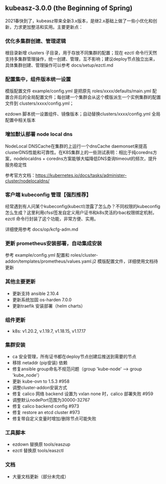 ## kubeasz-3.0.0 (the Beginning of Spring)

2021春快到了，kubeasz带来全新3.x版本，是继2.x基础上做了一些小优化和创新，力求更加整洁和实用。主要更新点：

### 优化多集群创建、管理逻辑

根目录新增 clusters 子目录，用于存放不同集群的配置；现在 ezctl 命令行天然支持多集群管理操作，统一创建、管理，互不影响；建议deploy节点独立出来，具体集群创建、管理操作可以参考 docs/setup/ezctl.md

### 配置集中，组件版本统一设置

模版配置文件 example/config.yml 是把原先 roles/xxxx/defaults/main.yml 配置合并后的全局配置文件；每创建一个集群会从这个模版派生一个实例集群的配置文件到 clusters/xxxx/config.yml；

ezdown 脚本统一设置组件、镜像版本；自动替换clusters/xxxx/config.yml 全局配置中相关版本

### 增加默认部署 node local dns
NodeLocal DNSCache在集群的上运行一个dnsCache daemonset来提高clusterDNS性能和可靠性。在K8S集群上的一些测试表明：相比于纯coredns方案，nodelocaldns + coredns方案能够大幅降低DNS查询timeout的频次，提升服务稳定性

参考官方文档：https://kubernetes.io/docs/tasks/administer-cluster/nodelocaldns/

### 客户端 kubeconfig 管理【强烈推荐】

经常遇到有人问某个kubeconfig(kubectl)泄露了怎么办？不同权限的kubeconfig怎么生成？这里利用cfssl签发自定义用户证书和k8s灵活的rbac权限绑定机制，ezctl 命令行封装了这个功能，非常方便、实用。

详细使用参考 docs/op/kcfg-adm.md 

### 更新 prometheus安装部署，自动集成安装

参考 example/config.yml 配置和 roles/cluster-addon/templates/prometheus/values.yaml.j2 模版配置文件，详细使用文档待更新

### 其他主要更新

- 更新支持 ansible 2.10.4
- 更新系统加固 os-harden 7.0.0
- 更新traefik 安装部署（helm charts）

### 组件更新

- k8s: v1.20.2, v.1.19.7, v1.18.15, v1.17.17

### 集群安装

- ca 安全管理，所有证书都在deploy节点创建后推送到需要的节点
- 移除 netaddr (pip安装) 依赖
- 修复ansible group命名不规范问题（group 'kube-node' --> group 'kube_node'）
- 更新 kube-ovn to 1.5.3 #958
- 调整cluster-addon安装方式
- 修复 calico 网络 backend 设置为 vxlan none 时，calico 部署失败 #959
- 调整默认nodePort范围为30000-32767
- 修复 calico backend config #973
- 修复 restore an etcd cluster #973
- 修复带自定义变量时增加/删除节点可能失败

### 工具脚本

- ezdown 替换原 tools/easzup
- ezctl 替换原 tools/easzctl

### 文档

- 大量文档更新（部分未完成）
